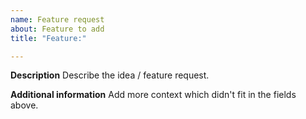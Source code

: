 ```yaml
---
name: Feature request
about: Feature to add
title: "Feature:"

---
```


**Description**
Describe the idea / feature request.

**Additional information**
Add more context which didn't fit in the fields above.
